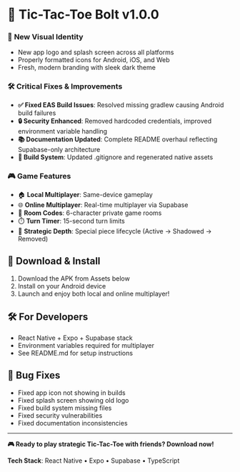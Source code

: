 # 🚀 Tic-Tac-Toe Bolt v1.0.0

### 🎨 **New Visual Identity**
- New app logo and splash screen across all platforms
- Properly formatted icons for Android, iOS, and Web
- Fresh, modern branding with sleek dark theme

### 🛠️ **Critical Fixes & Improvements**
- **✅ Fixed EAS Build Issues**: Resolved missing gradlew causing Android build failures
- **🔒 Security Enhanced**: Removed hardcoded credentials, improved environment variable handling
- **📚 Documentation Updated**: Complete README overhaul reflecting Supabase-only architecture
- **📁 Build System**: Updated .gitignore and regenerated native assets

### 🎮 **Game Features**
- 🏠 **Local Multiplayer**: Same-device gameplay
- 🌐 **Online Multiplayer**: Real-time multiplayer via Supabase
- 🎪 **Room Codes**: 6-character private game rooms
- ⏱️ **Turn Timer**: 15-second turn limits
- 🧠 **Strategic Depth**: Special piece lifecycle (Active → Shadowed → Removed)

## 📱 **Download & Install**
1. Download the APK from Assets below
2. Install on your Android device  
3. Launch and enjoy both local and online multiplayer!

## 🛠️ **For Developers**
- React Native + Expo + Supabase stack
- Environment variables required for multiplayer
- See README.md for setup instructions

## 🐛 **Bug Fixes**
- Fixed app icon not showing in builds
- Fixed splash screen showing old logo
- Fixed build system missing files
- Fixed security vulnerabilities
- Fixed documentation inconsistencies

---

**🎮 Ready to play strategic Tic-Tac-Toe with friends? Download now!**

**Tech Stack**: React Native • Expo • Supabase • TypeScript 
